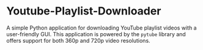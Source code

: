 # Youtube-Playlist-Downloader
A simple Python application for downloading YouTube playlist videos with a user-friendly GUI. This application is powered by the `pytube` library and offers support for both 360p and 720p video resolutions.
